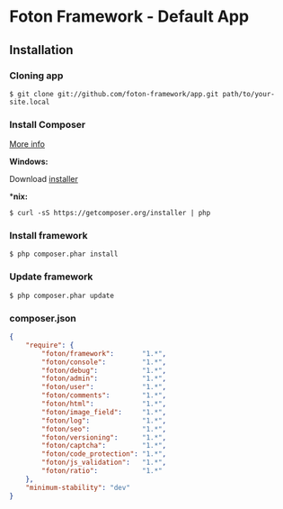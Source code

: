 # Foton Framework - Default App

## Installation

### Cloning app
	
	$ git clone git://github.com/foton-framework/app.git path/to/your-site.local

### Install Composer

[More info](http://getcomposer.org/)

**Windows:**

Download [installer](https://getcomposer.org/Composer-Setup.exe)

***nix:**
	
	$ curl -sS https://getcomposer.org/installer | php

### Install framework

	$ php composer.phar install

### Update framework

	$ php composer.phar update

### composer.json

```json
{
	"require": {
		"foton/framework":       "1.*",
		"foton/console":         "1.*",
		"foton/debug":           "1.*",
		"foton/admin":           "1.*",
		"foton/user":            "1.*",
		"foton/comments":        "1.*",
		"foton/html":            "1.*",
		"foton/image_field":     "1.*",
		"foton/log":             "1.*",
		"foton/seo":             "1.*",
		"foton/versioning":      "1.*",
		"foton/captcha":         "1.*",
		"foton/code_protection": "1.*",
		"foton/js_validation":   "1.*",
		"foton/ratio":           "1.*"
	},
	"minimum-stability": "dev"
}
```
